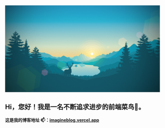 ![image](https://github.com/lp-Imagine/lp-Imagine/blob/main/images/6.jpg)

## Hi，您好！我是一名不断追求进步的前端菜鸟👋。
#### 这是我的博客地址 📫：[imagineblog.vercel.app](https://imagineblog.vercel.app)

<!--
**lp-Imagine/lp-Imagine** is a ✨ _special_ ✨ repository because its `README.md` (this file) appears on your GitHub profile.

Here are some ideas to get you started:

- 🔭 I’m currently working on ...
- 🌱 I’m currently learning ...
- 👯 I’m looking to collaborate on ...
- 🤔 I’m looking for help with ...
- 💬 Ask me about ...
- 📫 How to reach me: ...
- 😄 Pronouns: ...
- ⚡ Fun fact: ...
-->
